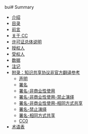 bui# Summary

* [介绍](README.md)
* [目录](00.1.FullCatalogue.md)
* [前言](00.2.preface.md)
* [关于 CC](01.AboutCC.md)
* [许可证总体说明](02.GeneralLicenseInformation.md)
* [授权人](03.ForLicensors.md)
* [受权人](04.ForLicensees.md)
* [数据](05.Data.md)
* [注记](06.Note.md)
* [附录：知识共享协议非官方翻译参考]()
  * [声明](.\CCLicenseHuman-Readable\Statement.md) 
  * [署名](.\CCLicenseHuman-Readable\CC-BY-4.0.md)
  * [署名-非商业性使用](.\CCLicenseHuman-Readable\CC-BY-NC-4.0.md)
  * [署名-非商业性使用-禁止演绎](.\CCLicenseHuman-Readable\CC-BY-NC-ND-4.0.md)
  * [署名-非商业性使用-相同方式共享](.\CCLicenseHuman-Readable\CC-BY-NC-SA-4.0.md)
  * [署名-禁止演绎](.\CCLicenseHuman-Readable\CC-BY-ND-4.0.md)
  * [署名-相同方式共享](.\CCLicenseHuman-Readable\CC-BY-SA-4.0.md)
  * [CC0](.\CCLicenseHuman-Readable\CC0-1.0.md)
* [术语表]()
